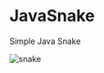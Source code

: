 # JavaSnake
Simple Java Snake 

![snake](https://user-images.githubusercontent.com/22624125/38340732-913193fa-387d-11e8-9bbf-cea1e7177bd8.png)
